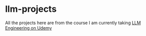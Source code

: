 # llm-projects

All the projects here are from the course I am currently taking [LLM Engineering on Udemy](https://www.udemy.com/course/llm-engineering-master-ai-and-large-language-models/)
